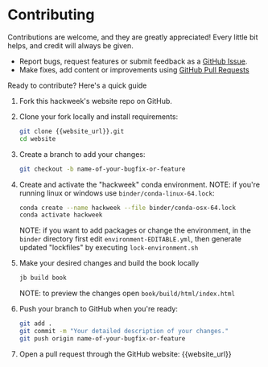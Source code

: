 # Contributing

Contributions are welcome, and they are greatly appreciated! Every little bit
helps, and credit will always be given.

- Report bugs, request features or submit feedback as a [GitHub Issue](https://docs.github.com/en/issues/tracking-your-work-with-issues/about-issues).
- Make fixes, add content or improvements using [GitHub Pull Requests](https://docs.github.com/en/github/collaborating-with-issues-and-pull-requests/about-pull-requests)

Ready to contribute? Here's a quick guide

1. Fork this hackweek's website repo on GitHub.

1. Clone your fork locally and install requirements:

    ```sh
    git clone {{website_url}}.git
    cd website
    ```

1. Create a branch to add your changes:

    ```sh
    git checkout -b name-of-your-bugfix-or-feature
    ```

1. Create and activate the "hackweek" conda environment. NOTE: if you're running linux or windows use `binder/conda-linux-64.lock`:

    ```sh
    conda create --name hackweek --file binder/conda-osx-64.lock
    conda activate hackweek
    ```
    NOTE: if you want to add packages or change the environment, in the `binder` directory first edit `environment-EDITABLE.yml`, then generate updated "lockfiles" by executing `lock-environment.sh`

1. Make your desired changes and build the book locally

    ```sh
    jb build book
    ```
    NOTE: to preview the changes open `book/build/html/index.html`

1. Push your branch to GitHub when you're ready:

    ```sh
    git add .
    git commit -m "Your detailed description of your changes."
    git push origin name-of-your-bugfix-or-feature
    ```

1. Open a pull request through the GitHub website: {{website_url}}
